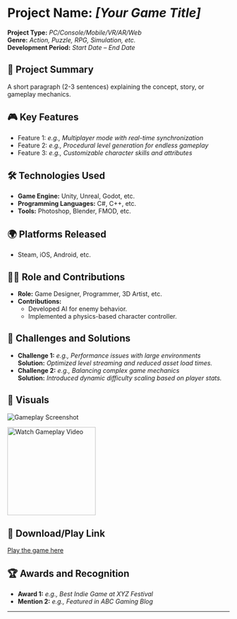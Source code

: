# Project Name: _[Your Game Title]_

**Project Type:** _PC/Console/Mobile/VR/AR/Web_  
**Genre:** _Action, Puzzle, RPG, Simulation, etc._  
**Development Period:** _Start Date – End Date_

## 📜 Project Summary
A short paragraph (2-3 sentences) explaining the concept, story, or gameplay mechanics.

## 🎮 Key Features
- Feature 1: _e.g., Multiplayer mode with real-time synchronization_
- Feature 2: _e.g., Procedural level generation for endless gameplay_
- Feature 3: _e.g., Customizable character skills and attributes_

## 🛠️ Technologies Used
- **Game Engine:** Unity, Unreal, Godot, etc.
- **Programming Languages:** C#, C++, etc.
- **Tools:** Photoshop, Blender, FMOD, etc.

## 🌍 Platforms Released
- Steam, iOS, Android, etc.

## 👨‍💻 Role and Contributions
- **Role:** Game Designer, Programmer, 3D Artist, etc.
- **Contributions:**  
  - Developed AI for enemy behavior.  
  - Implemented a physics-based character controller.

## 🧠 Challenges and Solutions
- **Challenge 1:** _e.g., Performance issues with large environments_  
  **Solution:** _Optimized level streaming and reduced asset load times._  
- **Challenge 2:** _e.g., Balancing complex game mechanics_  
  **Solution:** _Introduced dynamic difficulty scaling based on player stats._

## 📸 Visuals 
![Gameplay Screenshot](https://i.ytimg.com/vi/Wrdh5HrOCMc/maxresdefault.jpg)  

<a href="https://drive.google.com/file/d/1S2ixr3f9Zy840Ygx4VWwsKfLWk6GO8AR/view?usp=drive_link" target="_blank">
    <img src="https://i.ytimg.com/vi/Wrdh5HrOCMc/maxresdefault.jpg" alt="Watch Gameplay Video" width="200" height ="200" />
</a>


## 🔗 Download/Play Link
[Play the game here](link-to-game)

## 🏆 Awards and Recognition
- **Award 1:** _e.g., Best Indie Game at XYZ Festival_  
- **Mention 2:** _e.g., Featured in ABC Gaming Blog_

---

